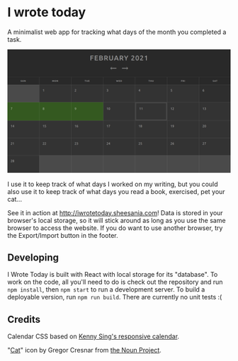 # I wrote today
A minimalist web app for tracking what days of the month you completed a task.

![Screenshot](screenshot.png)

I use it to keep track of what days I worked on my writing, but you could also use it to keep track of what days you read a book, exercised, pet your cat...

See it in action at http://iwrotetoday.sheesania.com! Data is stored in your browser's local storage, so it will stick around as long as you use the same browser to access the website. If you do want to use another browser, try the Export/Import button in the footer.

## Developing
I Wrote Today is built with React with local storage for its "database". To work on the code, all you'll need to do is check out the repository and run `npm install`, then `npm start` to run a development server. To build a deployable version, run `npm run build`. There are currently no unit tests :(

## Credits
Calendar CSS based on [Kenny Sing's responsive calendar](https://codepen.io/KennySing/pen/rBDlJ).

"[Cat](https://thenounproject.com/search/?q=cat&i=3556313)" icon by Gregor Cresnar from [the Noun Project](https://thenounproject.com/).